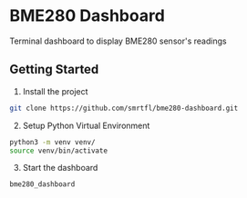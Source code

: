 # BME280 Dashboard

Terminal dashboard to display BME280 sensor's readings

## Getting Started

1. Install the project

```sh
git clone https://github.com/smrtfl/bme280-dashboard.git
```

2. Setup Python Virtual Environment

```sh
python3 -m venv venv/
source venv/bin/activate
```

3. Start the dashboard

```sh
bme280_dashboard
```
